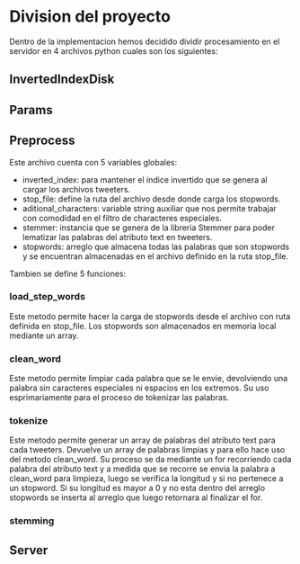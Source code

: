 
# Division del proyecto 

Dentro de la implementacion hemos decidido dividir procesamiento en el servidor en 4 archivos python cuales son los siguientes:

## InvertedIndexDisk


## Params


## Preprocess
Este archivo cuenta con 5 variables globales:
- inverted_index: para mantener el indice invertido que se genera al cargar los archivos tweeters.
- stop_file: define la ruta del archivo desde donde carga los stopwords.
- aditional_characters: variable string auxiliar que nos permite trabajar con comodidad en el filtro de characteres especiales.
- stemmer: instancia que se genera de la libreria Stemmer para poder lematizar las palabras del atributo text en tweeters.
- stopwords: arreglo que almacena todas las palabras que son stopwords y se encuentran almacenadas en el archivo definido en la ruta stop_file.

Tambien se define 5 funciones:
### load_step_words
Este metodo permite hacer la carga de stopwords desde el archivo con ruta definida en stop_file. Los stopwords son almacenados en memoria local mediante un array.

### clean_word
Este metodo permite limpiar cada palabra que se le envie, devolviendo una palabra sin caracteres especiales ni espacios en los extremos. Su uso esprimariamente para el proceso de tokenizar las palabras.

### tokenize
Este metodo permite generar un array de palabras del atributo text para cada tweeters. Devuelve un array de palabras limpias y para ello hace uso del metodo clean_word. Su proceso se da mediante un for recorriendo cada palabra del atributo text y a medida que se recorre se envia la palabra a clean_word para limpieza, luego se verifica la longitud y si no pertenece a un stopword. Si su longitud es mayor a 0 y no esta dentro del arreglo stopwords se inserta al arreglo que luego retornara al finalizar el for. 

### stemming


## Server
